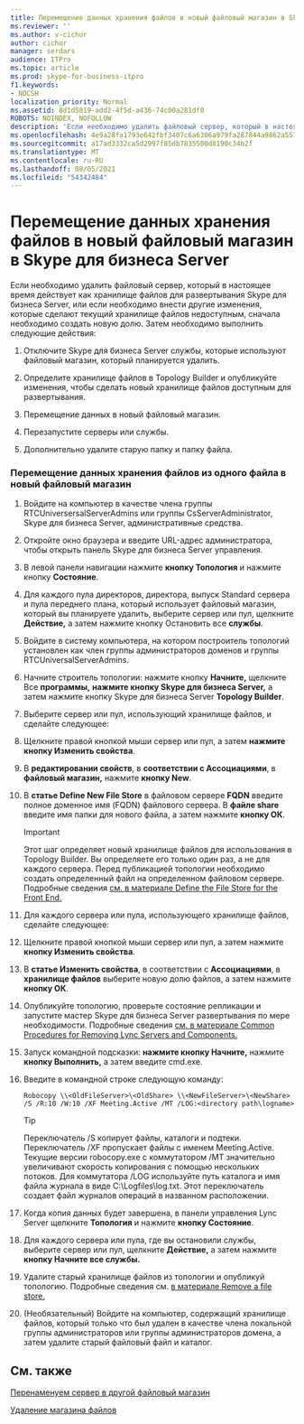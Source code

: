 ```yaml
---
title: Перемещение данных хранения файлов в новый файловый магазин в Skype для бизнеса Server
ms.reviewer: ''
ms.author: v-cichur
author: cichur
manager: serdars
audience: ITPro
ms.topic: article
ms.prod: skype-for-business-itpro
f1.keywords:
- NOCSH
localization_priority: Normal
ms.assetid: 8d1d5819-add2-4f5d-a436-74c00a281df0
ROBOTS: NOINDEX, NOFOLLOW
description: 'Если необходимо удалить файловый сервер, который в настоящее время действует как хранилище файлов для развертывания Skype для бизнеса Server, или если необходимо внести другие изменения, которые сделают текущий хранилище файлов недоступным, сначала необходимо создать новую долю. Затем необходимо выполнить следующие действия:'
ms.openlocfilehash: 4e9a28fa1793e642fbf3407c6a6306a979fa287844a9862a55780f1bd1169f82
ms.sourcegitcommit: a17ad3332ca5d2997f85db7835500d8190c34b2f
ms.translationtype: MT
ms.contentlocale: ru-RU
ms.lasthandoff: 08/05/2021
ms.locfileid: "54342484"
---
```

# <a name="move-file-store-data-to-a-new-file-store-in-skype-for-business-server"></a>Перемещение данных хранения файлов в новый файловый магазин в Skype для бизнеса Server

Если необходимо удалить файловый сервер, который в настоящее время действует как хранилище файлов для развертывания Skype для бизнеса Server, или если необходимо внести другие изменения, которые сделают текущий хранилище файлов недоступным, сначала необходимо создать новую долю. Затем необходимо выполнить следующие действия:

1. Отключите Skype для бизнеса Server службы, которые используют файловый магазин, который планируется удалить.

2. Определите хранилище файлов в Topology Builder и опубликуйте изменения, чтобы сделать новый хранилище файлов доступным для развертывания.

3. Перемещение данных в новый файловый магазин.

4. Перезапустите серверы или службы.

5. Дополнительно удалите старую папку и папку файла.

### <a name="to-move-file-store-data-from-one-file-store-to-a-new-file-store"></a>Перемещение данных хранения файлов из одного файла в новый файловый магазин

1. Войдите на компьютер в качестве члена группы RTCUniversersalServerAdmins или группы CsServerAdministrator, Skype для бизнеса Server, административные средства.

2. Откройте окно браузера и введите URL-адрес администратора, чтобы открыть панель Skype для бизнеса Server управления.

3. В левой панели навигации нажмите **кнопку Топология** и нажмите кнопку **Состояние**.

4. Для каждого пула директоров, директора, выпуск Standard сервера и пула переднего плана, который использует файловый магазин, который вы планируете удалить, выберите сервер или пул, щелкните **Действие,** а затем нажмите кнопку Остановить все **службы**.

5. Войдите в систему компьютера, на котором построитель топологий установлен как член группы администраторов доменов и группы RTCUniversalServerAdmins.

6. Начните строитель топологии: нажмите кнопку **Начните,** щелкните Все **программы,** **нажмите кнопку Skype для бизнеса Server,** а затем нажмите кнопку Skype для бизнеса Server **Topology Builder**.

7. Выберите сервер или пул, использующий хранилище файлов, и сделайте следующее:

8. Щелкните правой кнопкой мыши сервер или пул, а затем **нажмите кнопку Изменить свойства**.

9. В **редактировании свойств**, в **соответствии с Ассоциациями**, в **файловый магазин,** нажмите **кнопку New**.

10. В **статье Define New File Store** в файловом сервере **FQDN** введите полное доменное имя (FQDN) файлового сервера. В **файле share** введите имя папки для нового файла, а затем нажмите **кнопку ОК**.

     > [!IMPORTANT]
     > Этот шаг определяет новый хранилище файлов для использования в Topology Builder. Вы определяете его только один раз, а не для каждого сервера. Перед публикацией топологии необходимо создать определенный файл на определенном файловом сервере. Подробные сведения [см. в материале Define the File Store for the Front End.](/previous-versions/office/communications/gg133895(v=ocs.14))

11. Для каждого сервера или пула, использующего хранилище файлов, сделайте следующее:

12. Щелкните правой кнопкой мыши сервер или пул, а затем нажмите **кнопку Изменить свойства**.

13. В **статье Изменить свойства**, в соответствии с **Ассоциациями**, в **хранилище файлов** выберите новую долю файлов, а затем нажмите **кнопку ОК**.

14. Опубликуйте топологию, проверьте состояние репликации и запустите мастер Skype для бизнеса Server развертывания по мере необходимости. Подробные сведения [см. в материале Common Procedures for Removing Lync Servers and Components.](/previous-versions/office/skype-server-2010/gg195688(v=ocs.14))

15. Запуск командной подсказки: **нажмите кнопку Начните,** нажмите **кнопку Выполнить,** а затем введите cmd.exe.

16. Введите в командной строке следующую команду:

    ```console
    Robocopy \\<OldFileServer>\<OldShare> \\<NewFileServer>\<NewShare> /S /R:10 /W:10 /XF Meeting.Active /MT /LOG:<directory path\logname>
    ```

    > [!TIP]
    > Переключатель /S копирует файлы, каталоги и подтеки. Переключатель /XF пропускает файлы с именем Meeting.Active. Текущие версии robocopy.exe с коммутатором /MT значительно увеличивают скорость копирования с помощью нескольких потоков. Для коммутатора /LOG используйте путь каталога и имя файла журнала в виде C:\Logfiles\log.txt. Этот переключатель создает файл журналов операций в названном расположении.

17. Когда копия данных будет завершена, в панели управления Lync Server щелкните **Топология** и нажмите **кнопку Состояние**.

18. Для каждого сервера или пула, где вы остановили службы, выберите сервер или пул, щелкните **Действие,** а затем нажмите **кнопку Начните все службы.**

19. Удалите старый хранилище файлов из топологии и опубликуй топологию. Подробные сведения см. [в материале Remove a file store.](/previous-versions/office/skype-server-2010/gg195635(v=ocs.14))

20. (Необязательный) Войдите на компьютер, содержащий хранилище файлов, который только что был удален в качестве члена локальной группы администраторов или группы администраторов домена, а затем удалите старый файловый файл и каталог.

## <a name="see-also"></a>См. также

[Перенаменуем сервер в другой файловый магазин](/previous-versions/office/skype-server-2010/gg195633(v=ocs.14))

[Удаление магазина файлов](/previous-versions/office/skype-server-2010/gg195635(v=ocs.14))